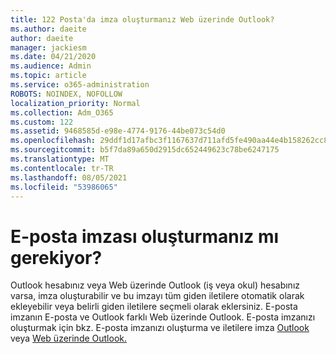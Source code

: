 ```yaml
---
title: 122 Posta'da imza oluşturmanız Web üzerinde Outlook?
ms.author: daeite
author: daeite
manager: jackiesm
ms.date: 04/21/2020
ms.audience: Admin
ms.topic: article
ms.service: o365-administration
ROBOTS: NOINDEX, NOFOLLOW
localization_priority: Normal
ms.collection: Adm_O365
ms.custom: 122
ms.assetid: 9468585d-e98e-4774-9176-44be073c54d0
ms.openlocfilehash: 29ddf1d17afbc3f1167637d711afd5fe490aa44e4b158262cc891f0632c81c8c
ms.sourcegitcommit: b5f7da89a650d2915dc652449623c78be6247175
ms.translationtype: MT
ms.contentlocale: tr-TR
ms.lasthandoff: 08/05/2021
ms.locfileid: "53986065"
---
```

# <a name="need-to-create-an-email-signature"></a>E-posta imzası oluşturmanız mı gerekiyor?

Outlook hesabınız veya Web üzerinde Outlook (iş veya okul) hesabınız varsa, imza oluşturabilir ve bu imzayı tüm giden iletilere otomatik olarak ekleyebilir veya belirli giden iletilere seçmeli olarak eklersiniz. E-posta imzanın E-posta ve Outlook farklı Web üzerinde Outlook. E-posta imzanızı oluşturmak için bkz. E-posta imzanızı oluşturma ve iletilere imza [Outlook](https://support.office.com/article/8ee5d4f4-68fd-464a-a1c1-0e1c80bb27f2.aspx) veya [Web üzerinde Outlook.](https://support.office.com/article/5ff9dcfd-d3f1-447b-b2e9-39f91b074ea3.aspx)

